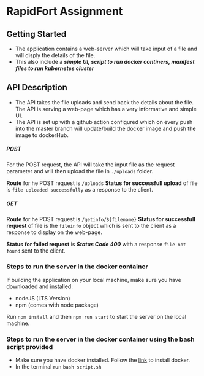 # RapidFort Assignment


## Getting Started 
- The application contains a web-server which will take input of a file and will disply the details of the file. 
- This also include a ***simple UI, script to run docker continers, manifest files to run kubernetes cluster***

## API Description 
- The API takes the file uploads and send back the details about the file. The API is serving a web-page which has a very informative and simple UI. 
- The API is set up with a github action configured which on every push into the master branch will update/build the docker image and push the image to dockerHub.


##### POST
For the POST request, the API will take the input file as the request parameter and will then upload the file in `./uploads` folder. 

**Route** for he POST request is `/uploads`
**Status for successfull upload** of file is `file uploaded successfully` as a response to the client.

##### GET
**Route** for he POST request is `/getinfo/${filename}`
**Status for successfull request** of file is the `fileinfo` object which is sent to the client as a response to display on the web-page.

**Status for failed request** is ***Status Code 400*** with a response `file not found` sent to the client. 

### Steps to run the server in the docker container
If building the application on your local machine, make sure you have downloaded and installed: 
- nodeJS (LTS Version)
- npm (comes with node package)

Run `npm install` and then `npm run start` to start the server on the local machine.

### Steps to run the server in the docker container using the bash script provided 
  - Make sure you have docker installed. Follow the [link](https://docs.docker.com/engine/install/) to install docker.
- In the terminal run `bash script.sh`

